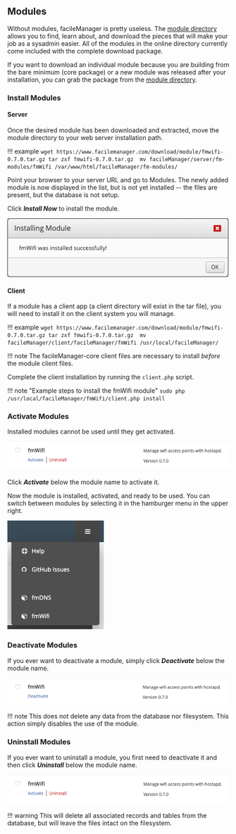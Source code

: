## Modules
Without modules, facileManager is pretty useless. The [module directory](https://www.facilemanager.com/modules/) allows you to find, learn about, and download the pieces that will make your job as a sysadmin easier. All of the modules in the online directory currently come included with the complete download package.

If you want to download an individual module because you are building from the bare minimum (core package) or a new module was released after your installation, you can grab the package from the [module directory](https://www.facilemanager.com/modules/).

### Install Modules

#### Server

Once the desired module has been downloaded and extracted, move the module directory to your web server installation path.

!!! example
    ```
    wget https://www.facilemanager.com/download/module/fmwifi-0.7.0.tar.gz
    tar zxf fmwifi-0.7.0.tar.gz 
    mv facileManager/server/fm-modules/fmWifi /var/www/html/facileManager/fm-modules/
    ```

Point your browser to your server URL and go to Modules.  The newly added module is now displayed in the list, but is not yet installed -- the files are present, but the database is not setup.

Click **_Install Now_** to install the module.

![Installed Module](../images/InstalledModule.png)

#### Client

If a module has a client app (a client directory will exist in the tar file), you will need to install it on the client system you will manage.

!!! example
    ```
    wget https://www.facilemanager.com/download/module/fmwifi-0.7.0.tar.gz
    tar zxf fmwifi-0.7.0.tar.gz 
    mv facileManager/client/facileManager/fmWifi /usr/local/facileManager/
    ```

!!! note
    The facileManager-core client files are necessary to install _before_ the module client files.

Complete the client installation by running the `client.php` script.

!!! note "Example steps to install the fmWifi module"
    `sudo php /usr/local/facileManager/fmWifi/client.php install`

### Activate Modules

Installed modules cannot be used until they get activated.

![Deactivated Module Actions](../images/DeactivatedModuleActions.png)

Click **_Activate_** below the module name to activate it.

Now the module is installed, activated, and ready to be used.  You can switch between modules by selecting it in the hamburger menu in the upper right.

![Hamburger Menu](../images/ModuleMenu.png)

### Deactivate Modules

If you ever want to deactivate a module, simply click **_Deactivate_** below the module name.

![Activated Module Actions](../images/ActivatedModuleActions.png)

!!! note
    This does not delete any data from the database nor filesystem.  This action simply disables the use of the module.

### Uninstall Modules

If you ever want to uninstall a module, you first need to deactivate it and then click **_Uninstall_** below the module name.

![Deactivated Module Actions](../images/DeactivatedModuleActions.png)

!!! warning
    This will delete all associated records and tables from the database, but will leave the files intact on the filesystem.